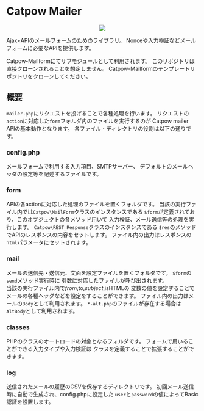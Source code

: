 Catpow Mailer
===

<p align="center">
  <img src="https://img.shields.io/badge/PHP-5.4-45A?logo=php">
</p>

Ajax×APIのメールフォームのためのライブラリ。
Nonceや入力検証などメールフォームに必要なAPIを提供します。

Catpow-Mailformにてサブモジュールとして利用されます。
このリポジトリは直接クローンされることを想定しません。
Catpow-Mailformのテンプレートリポジトリをクローンしてください。

概要
--

``mailer.php``にリクエストを投げることで各種処理を行います。
リクエストの``action``に対応した``form``フォルダ内のファイルを実行するのが
Catpow mailer APIの基本動作となります。
各ファイル・ディレクトリの役割は以下の通りです。

### config.php

メールフォームで利用する入力項目、SMTPサーバー、
デフォルトのメールヘッダの設定等を記述するファイルです。

### form

APIの各actionに対応した処理のファイルを置くフォルダです。
当該の実行ファイル内では``Catpow\MailForm``クラスのインスタンスである
``$form``が定義されており、このオブジェクトの各メソッド用いて
入力検証、メール送信等の処理を実行します。
``Catpow\REST_Response``クラスのインスタンスである
``$res``のメソッドでAPIのレスポンスの内容をセットします。
ファイル内の出力はレスポンスの``html``パラメータにセットされます。

### mail

メールの送信先・送信元、文面を設定ファイルを置くフォルダです。
``$form``の``send``メソッド実行時に
引数に対応したファイルが呼び出されます。  
当該の実行ファイル内で$from,$to,$subject,$isHTMLの
変数の値を設定することでメールの各種ヘッダなどを設定をすることができます。
ファイル内の出力はメールの``Body``として利用されます。
``*-alt.php``のファイルが存在する場合は``AltBody``として利用されます。

### classes

PHPのクラスのオートロードの対象となるフォルダです。
フォームで用いることができる入力タイプや入力検証は
クラスを定義することで拡張することができます。

### log

送信されたメールの履歴のCSVを保存するディレクトリです。
初回メール送信時に自動で生成され、config.phpに設定した
``user``と``password``の値によってBasic認証を設置します。